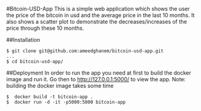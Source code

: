 #Bitcoin-USD-App
This is a simple web application which shows the user the price of the bitcoin in usd and the average price in the last 10 months.
It also shows a scatter plot to demonstrate the decreases/increases of the price through these 10 months. 

##Installation
```
$ git clone git@github.com:ameedghanem/bitcoin-usd-app.git
...
$ cd bitcoin-usd-app/
```

##Deployment
In order to run the app you need at first to build the docker image and run it.
Go then to http://127.0.0.1:5000/ to view the app.
Note: building the docker image takes some time
```
$  docker build -t bitcoin-app .
$  docker run -d -it -p5000:5000 bitcoin-app
```
